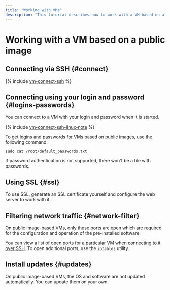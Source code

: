 ```yaml
---
title: "Working with VMs"
description: "This tutorial describes how to work with a VM based on a public image in {{ yandex-cloud }}. Find out how to perform operations such as connecting to a VM via SSH, generating an SSH key pair on Linux/MacOS, Windows 7, 8, 10, using SSL certificates, filtering network traffic, and installing updates."
---
```


# Working with a VM based on a public image

## Connecting via SSH {#connect}

{% include [vm-connect-ssh](../../../_includes/vm-connect-ssh.md) %}

## Connecting using your login and password {#logins-passwords}

You can connect to a VM with your login and password when it is started.

{% include [vm-connect-ssh-linux-note](../../../_includes/vm-connect-ssh-linux-note.md) %}

To get logins and passwords for VMs based on public images, use the following command:

```
sudo cat /root/default_passwords.txt
```

If password authentication is not supported, there won't be a file with passwords.

## Using SSL {#ssl}

To use SSL, generate an SSL certificate yourself and configure the web server to work with it.

## Filtering network traffic {#network-filter}

On public image-based VMs, only those ports are open which are required for the configuration and operation of the pre-installed software.

You can view a list of open ports for a particular VM when [connecting to it over SSH](../vm-connect/ssh.md). To open additional ports, use the `iptables` utility.

## Install updates {#updates}

On public image-based VMs, the OS and software are not updated automatically. You can update them on your own.

